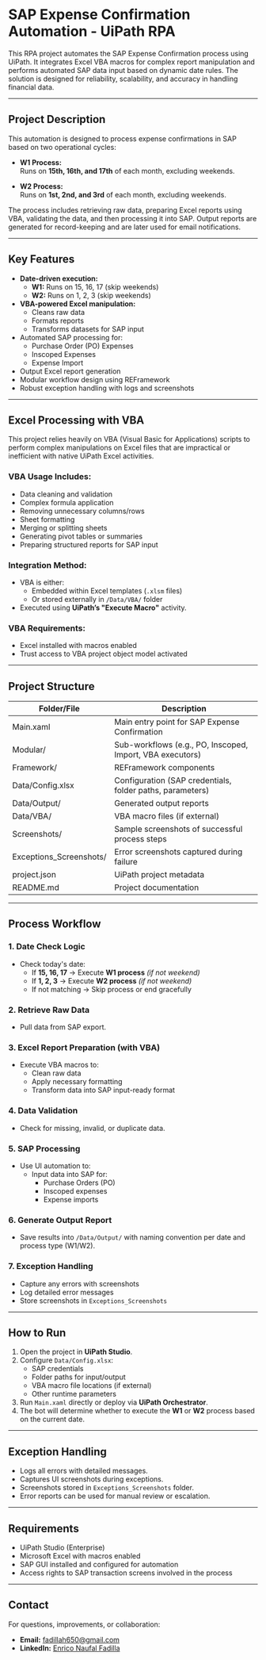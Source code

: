 # SAP Expense Confirmation Automation - UiPath RPA

This RPA project automates the SAP Expense Confirmation process using UiPath. It integrates Excel VBA macros for complex report manipulation and performs automated SAP data input based on dynamic date rules. The solution is designed for reliability, scalability, and accuracy in handling financial data.

---

## Project Description

This automation is designed to process expense confirmations in SAP based on two operational cycles:

- **W1 Process:**  
  Runs on **15th, 16th, and 17th** of each month, excluding weekends.

- **W2 Process:**  
  Runs on **1st, 2nd, and 3rd** of each month, excluding weekends.

The process includes retrieving raw data, preparing Excel reports using VBA, validating the data, and then processing it into SAP. Output reports are generated for record-keeping and are later used for email notifications.

---

## Key Features

- **Date-driven execution:**
  - **W1:** Runs on 15, 16, 17 (skip weekends)
  - **W2:** Runs on 1, 2, 3 (skip weekends)
- **VBA-powered Excel manipulation:**
  - Cleans raw data
  - Formats reports
  - Transforms datasets for SAP input
- Automated SAP processing for:
  - Purchase Order (PO) Expenses
  - Inscoped Expenses
  - Expense Import
- Output Excel report generation
- Modular workflow design using REFramework
- Robust exception handling with logs and screenshots

---

## Excel Processing with VBA

This project relies heavily on VBA (Visual Basic for Applications) scripts to perform complex manipulations on Excel files that are impractical or inefficient with native UiPath Excel activities.

### VBA Usage Includes:
- Data cleaning and validation
- Complex formula application
- Removing unnecessary columns/rows
- Sheet formatting
- Merging or splitting sheets
- Generating pivot tables or summaries
- Preparing structured reports for SAP input

### Integration Method:
- VBA is either:
  - Embedded within Excel templates (`.xlsm` files)
  - Or stored externally in `/Data/VBA/` folder
- Executed using **UiPath’s "Execute Macro"** activity.

### VBA Requirements:
- Excel installed with macros enabled
- Trust access to VBA project object model activated

---

## Project Structure

| Folder/File                 | Description                                                   |
|-----------------------------|---------------------------------------------------------------|
| Main.xaml                   | Main entry point for SAP Expense Confirmation                 |
| Modular/                    | Sub-workflows (e.g., PO, Inscoped, Import, VBA executors)     |
| Framework/                  | REFramework components                                        |
| Data/Config.xlsx             | Configuration (SAP credentials, folder paths, parameters)     |
| Data/Output/                | Generated output reports                                      |
| Data/VBA/                   | VBA macro files (if external)                                 |
| Screenshots/                | Sample screenshots of successful process steps                |
| Exceptions_Screenshots/     | Error screenshots captured during failure                     |
| project.json                 | UiPath project metadata                                       |
| README.md                    | Project documentation                                         |

---

## Process Workflow

### 1. **Date Check Logic**
- Check today's date:
  - If **15, 16, 17** → Execute **W1 process** *(if not weekend)*
  - If **1, 2, 3** → Execute **W2 process** *(if not weekend)*
  - If not matching → Skip process or end gracefully

### 2. **Retrieve Raw Data**
- Pull data from SAP export.

### 3. **Excel Report Preparation (with VBA)**
- Execute VBA macros to:
  - Clean raw data
  - Apply necessary formatting
  - Transform data into SAP input-ready format

### 4. **Data Validation**
- Check for missing, invalid, or duplicate data.

### 5. **SAP Processing**
- Use UI automation to:
  - Input data into SAP for:
    - Purchase Orders (PO)
    - Inscoped expenses
    - Expense imports

### 6. **Generate Output Report**
- Save results into `/Data/Output/` with naming convention per date and process type (W1/W2).

### 7. **Exception Handling**
- Capture any errors with screenshots
- Log detailed error messages
- Store screenshots in `Exceptions_Screenshots`

---

## How to Run

1. Open the project in **UiPath Studio**.
2. Configure `Data/Config.xlsx`:
   - SAP credentials
   - Folder paths for input/output
   - VBA macro file locations (if external)
   - Other runtime parameters
3. Run `Main.xaml` directly or deploy via **UiPath Orchestrator**.
4. The bot will determine whether to execute the **W1** or **W2** process based on the current date.

---

## Exception Handling

- Logs all errors with detailed messages.
- Captures UI screenshots during exceptions.
- Screenshots stored in `Exceptions_Screenshots` folder.
- Error reports can be used for manual review or escalation.

---

## Requirements

- UiPath Studio (Enterprise)
- Microsoft Excel with macros enabled
- SAP GUI installed and configured for automation
- Access rights to SAP transaction screens involved in the process

---

## Contact

For questions, improvements, or collaboration:

- **Email:** fadillah650@gmail.com  
- **LinkedIn:** [Enrico Naufal Fadilla](https://linkedin.com/in/enrico-naufal-fadilla-54338a256)
